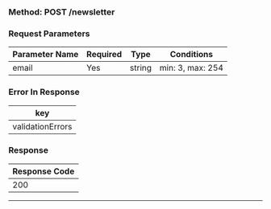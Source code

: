 ### **Method:** POST /newsletter

### Request Parameters

| Parameter Name | Required | Type   | Conditions        |
| -------------- | -------- | ------ | ----------------- |
| email          | Yes      | string | min: 3, max: 254  |

### Error In Response

| key              |
| ---------------- |
| validationErrors |

### Response

| Response Code |
| ------------- |
| 200           |

---
